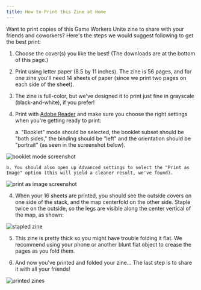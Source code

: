 ```yaml
---
title: How to Print this Zine at Home
---
```


Want to print copies of this Game Workers Unite zine to share with your friends and coworkers? Here's the steps we would suggest following to get the best print:

1. Choose the cover(s) you like the best! (The downloads are at the bottom of this page.)

2. Print using letter paper (8.5 by 11 inches). The zine is 56 pages, and for one zine you'll need 14 sheets of paper (since we print two pages on each side of the sheet).

3. The zine is full-color, but we've designed it to print just fine in grayscale (black-and-white), if you prefer!

3. Print with [Adobe Reader](https://acrobat.adobe.com/ca/en/acrobat/pdf-reader.html) and make sure you choose the right settings when you're getting ready to print:

    a. "Booklet" mode should be selected, the booklet subset should be "both sides," the binding should be "left" and the orientation should be "portrait" (as seen in the screenshot below).

  <p class="md-img">
    <img alt="booklet mode screenshot" src="/images/booklet_mode.jpg">
  </p>

    b. You should also open up Advanced settings to select the "Print as Image" option (this will yield a cleaner result, we've found).

  <p class="md-img">
    <img alt="print as image screenshot" src="/images/print_as_image.jpg">
  </p>

4. When your 16 sheets are printed, you should see the outside covers on one side of the stack, and the map centerfold on the other side. Staple twice on the outside, so the legs are visible along the center vertical of the map, as shown:

  <p class="md-img">
    <img alt="stapled zine" src="/images/inside_staples.jpg">
  </p>

5. This zine is pretty thick so you might have trouble folding it flat. We recommend using your phone or another blunt flat object to crease the pages as you fold them.

6. And now you've printed and folded your zine... The last step is to share it with all your friends!

  <p class="md-img">
    <img alt="printed zines" src="/images/printed_zines.jpg">
  </p>

